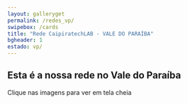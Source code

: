 ```yaml
---
layout: galleryget
permalink: /redes_vp/
swipebox: /cards
title: "Rede CaipiratechLAB - VALE DO PARAÍBA"
bgheader: 1
estado: vp/
---
```


## Esta é a nossa rede no Vale do Paraíba

Clique nas imagens para ver em tela cheia


